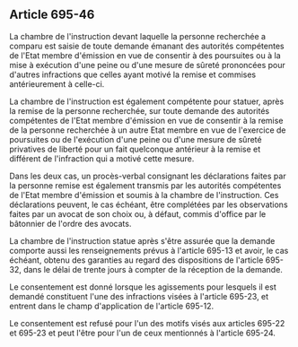 Article 695-46
----
La chambre de l'instruction devant laquelle la personne recherchée a comparu est
saisie de toute demande émanant des autorités compétentes de l'Etat membre
d'émission en vue de consentir à des poursuites ou à la mise à exécution d'une
peine ou d'une mesure de sûreté prononcées pour d'autres infractions que celles
ayant motivé la remise et commises antérieurement à celle-ci.

La chambre de l'instruction est également compétente pour statuer, après la
remise de la personne recherchée, sur toute demande des autorités compétentes de
l'Etat membre d'émission en vue de consentir à la remise de la personne
recherchée à un autre Etat membre en vue de l'exercice de poursuites ou de
l'exécution d'une peine ou d'une mesure de sûreté privatives de liberté pour un
fait quelconque antérieur à la remise et différent de l'infraction qui a motivé
cette mesure.

Dans les deux cas, un procès-verbal consignant les déclarations faites par la
personne remise est également transmis par les autorités compétentes de l'Etat
membre d'émission et soumis à la chambre de l'instruction. Ces déclarations
peuvent, le cas échéant, être complétées par les observations faites par un
avocat de son choix ou, à défaut, commis d'office par le bâtonnier de l'ordre
des avocats.

La chambre de l'instruction statue après s'être assurée que la demande comporte
aussi les renseignements prévus à l'article 695-13 et avoir, le cas échéant,
obtenu des garanties au regard des dispositions de l'article 695-32, dans le
délai de trente jours à compter de la réception de la demande.

Le consentement est donné lorsque les agissements pour lesquels il est demandé
constituent l'une des infractions visées à l'article 695-23, et entrent dans le
champ d'application de l'article 695-12.

Le consentement est refusé pour l'un des motifs visés aux articles 695-22 et
695-23 et peut l'être pour l'un de ceux mentionnés à l'article 695-24.
